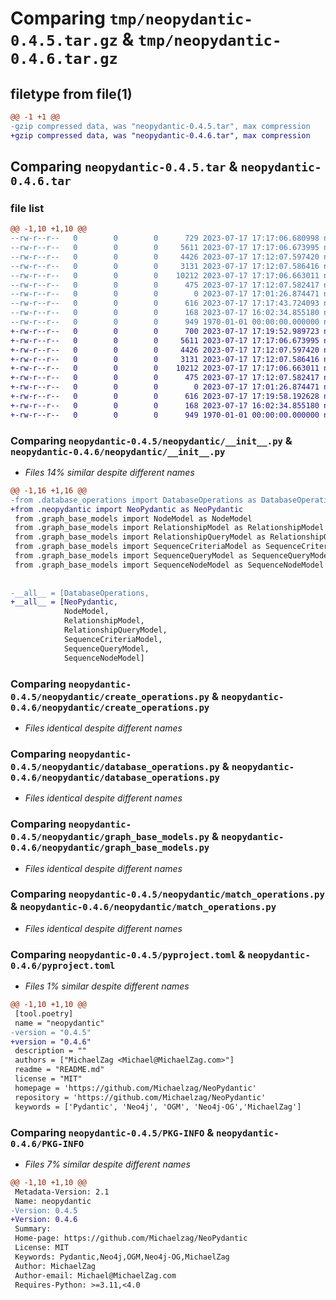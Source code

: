 # Comparing `tmp/neopydantic-0.4.5.tar.gz` & `tmp/neopydantic-0.4.6.tar.gz`

## filetype from file(1)

```diff
@@ -1 +1 @@
-gzip compressed data, was "neopydantic-0.4.5.tar", max compression
+gzip compressed data, was "neopydantic-0.4.6.tar", max compression
```

## Comparing `neopydantic-0.4.5.tar` & `neopydantic-0.4.6.tar`

### file list

```diff
@@ -1,10 +1,10 @@
--rw-r--r--   0        0        0      729 2023-07-17 17:17:06.680998 neopydantic-0.4.5/neopydantic/__init__.py
--rw-r--r--   0        0        0     5611 2023-07-17 17:17:06.673995 neopydantic-0.4.5/neopydantic/create_operations.py
--rw-r--r--   0        0        0     4426 2023-07-17 17:12:07.597420 neopydantic-0.4.5/neopydantic/database_operations.py
--rw-r--r--   0        0        0     3131 2023-07-17 17:12:07.586416 neopydantic-0.4.5/neopydantic/graph_base_models.py
--rw-r--r--   0        0        0    10212 2023-07-17 17:17:06.663011 neopydantic-0.4.5/neopydantic/match_operations.py
--rw-r--r--   0        0        0      475 2023-07-17 17:12:07.582417 neopydantic-0.4.5/neopydantic/neopydantic.py
--rw-r--r--   0        0        0        0 2023-07-17 17:01:26.874471 neopydantic-0.4.5/neopydantic/operations/__init__.py
--rw-r--r--   0        0        0      616 2023-07-17 17:17:43.724093 neopydantic-0.4.5/pyproject.toml
--rw-r--r--   0        0        0      168 2023-07-17 16:02:34.855180 neopydantic-0.4.5/README.md
--rw-r--r--   0        0        0      949 1970-01-01 00:00:00.000000 neopydantic-0.4.5/PKG-INFO
+-rw-r--r--   0        0        0      700 2023-07-17 17:19:52.989723 neopydantic-0.4.6/neopydantic/__init__.py
+-rw-r--r--   0        0        0     5611 2023-07-17 17:17:06.673995 neopydantic-0.4.6/neopydantic/create_operations.py
+-rw-r--r--   0        0        0     4426 2023-07-17 17:12:07.597420 neopydantic-0.4.6/neopydantic/database_operations.py
+-rw-r--r--   0        0        0     3131 2023-07-17 17:12:07.586416 neopydantic-0.4.6/neopydantic/graph_base_models.py
+-rw-r--r--   0        0        0    10212 2023-07-17 17:17:06.663011 neopydantic-0.4.6/neopydantic/match_operations.py
+-rw-r--r--   0        0        0      475 2023-07-17 17:12:07.582417 neopydantic-0.4.6/neopydantic/neopydantic.py
+-rw-r--r--   0        0        0        0 2023-07-17 17:01:26.874471 neopydantic-0.4.6/neopydantic/operations/__init__.py
+-rw-r--r--   0        0        0      616 2023-07-17 17:19:58.192628 neopydantic-0.4.6/pyproject.toml
+-rw-r--r--   0        0        0      168 2023-07-17 16:02:34.855180 neopydantic-0.4.6/README.md
+-rw-r--r--   0        0        0      949 1970-01-01 00:00:00.000000 neopydantic-0.4.6/PKG-INFO
```

### Comparing `neopydantic-0.4.5/neopydantic/__init__.py` & `neopydantic-0.4.6/neopydantic/__init__.py`

 * *Files 14% similar despite different names*

```diff
@@ -1,16 +1,16 @@
-from .database_operations import DatabaseOperations as DatabaseOperations
+from .neopydantic import NeoPydantic as NeoPydantic
 from .graph_base_models import NodeModel as NodeModel
 from .graph_base_models import RelationshipModel as RelationshipModel
 from .graph_base_models import RelationshipQueryModel as RelationshipQueryModel
 from .graph_base_models import SequenceCriteriaModel as SequenceCriteriaModel
 from .graph_base_models import SequenceQueryModel as SequenceQueryModel
 from .graph_base_models import SequenceNodeModel as SequenceNodeModel
 
 
-__all__ = [DatabaseOperations,
+__all__ = [NeoPydantic,
            NodeModel,
            RelationshipModel,
            RelationshipQueryModel,
            SequenceCriteriaModel,
            SequenceQueryModel,
            SequenceNodeModel]
```

### Comparing `neopydantic-0.4.5/neopydantic/create_operations.py` & `neopydantic-0.4.6/neopydantic/create_operations.py`

 * *Files identical despite different names*

### Comparing `neopydantic-0.4.5/neopydantic/database_operations.py` & `neopydantic-0.4.6/neopydantic/database_operations.py`

 * *Files identical despite different names*

### Comparing `neopydantic-0.4.5/neopydantic/graph_base_models.py` & `neopydantic-0.4.6/neopydantic/graph_base_models.py`

 * *Files identical despite different names*

### Comparing `neopydantic-0.4.5/neopydantic/match_operations.py` & `neopydantic-0.4.6/neopydantic/match_operations.py`

 * *Files identical despite different names*

### Comparing `neopydantic-0.4.5/pyproject.toml` & `neopydantic-0.4.6/pyproject.toml`

 * *Files 1% similar despite different names*

```diff
@@ -1,10 +1,10 @@
 [tool.poetry]
 name = "neopydantic"
-version = "0.4.5"
+version = "0.4.6"
 description = ""
 authors = ["MichaelZag <Michael@MichaelZag.com>"]
 readme = "README.md"
 license = "MIT"
 homepage = 'https://github.com/Michaelzag/NeoPydantic'
 repository = 'https://github.com/Michaelzag/NeoPydantic'
 keywords = ['Pydantic', 'Neo4j', 'OGM', 'Neo4j-OG','MichaelZag']
```

### Comparing `neopydantic-0.4.5/PKG-INFO` & `neopydantic-0.4.6/PKG-INFO`

 * *Files 7% similar despite different names*

```diff
@@ -1,10 +1,10 @@
 Metadata-Version: 2.1
 Name: neopydantic
-Version: 0.4.5
+Version: 0.4.6
 Summary: 
 Home-page: https://github.com/Michaelzag/NeoPydantic
 License: MIT
 Keywords: Pydantic,Neo4j,OGM,Neo4j-OG,MichaelZag
 Author: MichaelZag
 Author-email: Michael@MichaelZag.com
 Requires-Python: >=3.11,<4.0
```

